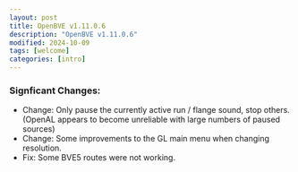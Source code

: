 ```yaml
---
layout: post
title: OpenBVE v1.11.0.6
description: "OpenBVE v1.11.0.6"
modified: 2024-10-09
tags: [welcome]
categories: [intro]
---
```


### Signficant Changes:
* Change: Only pause the currently active run / flange sound, stop others. (OpenAL appears to become unreliable with large numbers of paused sources)
* Change: Some improvements to the GL main menu when changing resolution.
* Fix: Some BVE5 routes were not working.
